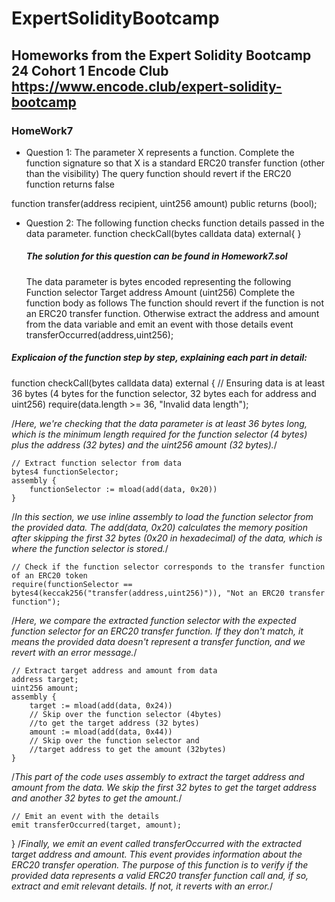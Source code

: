 # ExpertSolidityBootcamp

## Homeworks from the Expert Solidity Bootcamp 24 Cohort 1 Encode Club https://www.encode.club/expert-solidity-bootcamp

### HomeWork7

- Question 1:
  The parameter X represents a function.
  Complete the function signature so that X is a
  standard ERC20 transfer function (other than
  the visibility)
  The query function should revert if the ERC20
  function returns false

function transfer(address recipient, uint256 amount) public returns (bool);

- Question 2:
  The following function checks function details passed in the data parameter.
  function checkCall(bytes calldata data)
  external{
  }

  ##### The solution for this question can be found in Homework7.sol

  The data parameter is bytes encoded
  representing the following
  Function selector
  Target address
  Amount (uint256)
  Complete the function body as follows
  The function should revert if the function is not
  an ERC20 transfer function.
  Otherwise extract the address and amount from
  the data variable and emit an event with those
  details
  event transferOccurred(address,uint256);

##### Explicaion of the function step by step, explaining each part in detail:

function checkCall(bytes calldata data) external {
// Ensuring data is at least 36 bytes (4 bytes for the function selector, 32 bytes each for address and uint256)
require(data.length >= 36, "Invalid data length");

/_Here, we're checking that the data parameter is at least 36 bytes long, which is the minimum length required for the function selector (4 bytes) plus the address (32 bytes) and the uint256 amount (32 bytes)._/

    // Extract function selector from data
    bytes4 functionSelector;
    assembly {
        functionSelector := mload(add(data, 0x20))
    }

/_In this section, we use inline assembly to load the function selector from the provided data. The add(data, 0x20) calculates the memory position after skipping the first 32 bytes (0x20 in hexadecimal) of the data, which is where the function selector is stored._/

    // Check if the function selector corresponds to the transfer function of an ERC20 token
    require(functionSelector == bytes4(keccak256("transfer(address,uint256)")), "Not an ERC20 transfer function");

/_Here, we compare the extracted function selector with the expected function selector for an ERC20 transfer function. If they don't match, it means the provided data doesn't represent a transfer function, and we revert with an error message._/

    // Extract target address and amount from data
    address target;
    uint256 amount;
    assembly {
        target := mload(add(data, 0x24))
        // Skip over the function selector (4bytes)
        //to get the target address (32 bytes)
        amount := mload(add(data, 0x44))
        // Skip over the function selector and
        //target address to get the amount (32bytes)
    }

/_This part of the code uses assembly to extract the target address and amount from the data. We skip the first 32 bytes to get the target address and another 32 bytes to get the amount._/

    // Emit an event with the details
    emit transferOccurred(target, amount);

}
/_Finally, we emit an event called transferOccurred with the extracted target address and amount. This event provides information about the ERC20 transfer operation.
The purpose of this function is to verify if the provided data represents a valid ERC20 transfer function call and, if so, extract and emit relevant details. If not, it reverts with an error._/
